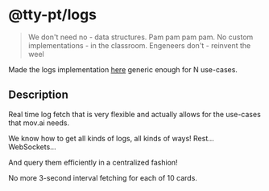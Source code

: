 # @tty-pt/logs
> We don't need no - data structures. Pam pam pam pam.
> No custom implementations - in the classroom.
> Engeneers don't - reinvent the weel

Made the logs implementation [here](https://github.com/MOV-AI/frontend-npm-lib-core/blob/FP-3066-fleetboard-logs-of-the-workers-are-stored-in-the-manager-but-the-fleetboard-is-not-able-to-display-them-correctly/src/api/Logs/index.js) generic enough for N use-cases.

## Description

Real time log fetch that is very flexible and actually allows for the use-cases that mov.ai needs.

We know how to get all kinds of logs, all kinds of ways! Rest... WebSockets...

And query them efficiently in a centralized fashion!

No more 3-second interval fetching for each of 10 cards.
